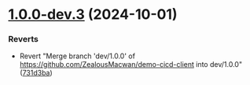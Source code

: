 # [1.0.0-dev.3](https://github.com/ZealousMacwan/demo-cicd-client/compare/v1.0.0-dev.2...v1.0.0-dev.3) (2024-10-01)


### Reverts

* Revert "Merge branch 'dev/1.0.0' of https://github.com/ZealousMacwan/demo-cicd-client into dev/1.0.0" ([731d3ba](https://github.com/ZealousMacwan/demo-cicd-client/commit/731d3ba4dd4ebb3fc39ab53d04a046f2cf77fccb))
